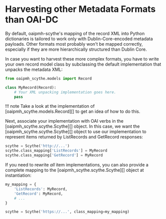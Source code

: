 # Harvesting other Metadata Formats than OAI-DC

By default, oaipmh-scythe's mapping of the record XML into Python dictionaries
is tailored to work only with Dublin-Core-encoded metadata payloads.
Other formats most probably won't be mapped correctly, especially if
they are more hierarchically structured than Dublin Core.

In case you want to harvest these more complex formats, you have to
write your own record model class by subclassing the default
implementation that unpacks the metadata XML:

```python
from oaipmh_scythe.models import Record

class MyRecord(Record):
    # Your XML unpacking implementation goes here.
    pass
```

!!! note
    Take a look at the implementation of [oaipmh_scythe.models.Record][] to get an idea of
    how to do this.

Next, associate your implementation with OAI verbs in the [oaipmh_scythe.scythe.Scythe][] object.
In this case, we want the [oaipmh_scythe.scythe.Scythe][] object to use our implementation to represent items returned by
ListRecords and GetRecord responses:

```python
scythe = Scythe('http://...')
scythe.class_mapping['ListRecords'] = MyRecord
scythe.class_mapping['GetRecord'] = MyRecord
```

If you need to rewrite *all* item implementations, you can also provide
a complete mapping to the [oaipmh_scythe.scythe.Scythe][] object at instantiation:

```python
my_mapping = {
    'ListRecords': MyRecord,
    'GetRecord': MyRecord,
    # ...
}

scythe = Scythe('https://...', class_mapping=my_mapping)
```
